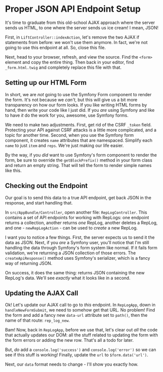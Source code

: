 # Proper JSON API Endpoint Setup

It's time to graduate from this old-school AJAX approach where the server sends us
HTML, to one where the server sends us ice cream! I mean, JSON!

First, in `LiftController::indexAction`, let's remove the two AJAX if statements
from before: we won't use them anymore. In fact, we're not going to use this endpoint
at all. So, close this file.

Next, head to your browser, refresh, and view the source. Find the `<form>` element
and copy the entire thing. Then back in your editor, find `_form.html.twig` and
completely replace this file with that.

## Setting up our HTML Form

In short, we are *not* going to use the Symfony Form component to render the form.
It's not because we *can't*, but this will give us a bit more transparency on how
our form looks. If you like writing HTML forms by hand, then write your code like
I just did. If you *are* using Symfony and like to have *it* do the work for you,
awesome, use Symfony forms.

We need to make two adjustments. First, get rid of the CSRF `_token` field. Protecting
your API against CSRF attacks is a little more complicated, and a topic for another
time. Second, when you use the Symfony form component, it creates `name` attributes
that are namespaced. Simplify each `name` to just `item` and `reps`. We're just
making our life easier.

By the way, if you *did* want to use Symfony's form component to render the form,
be sure to override the `getBlockPrefix()` method in your form class and return
an empty string. That will tell the form to render simple names like this.

## Checking out the Endpoint

Our goal is to send this data to a true API endpoint, get back JSON in the response,
and start handling that.

In `src/AppBundle/Controller`, open another file: `RepLogController`. This contains
a set of API endpoints for working with RepLogs: one endpoint returns a collection,
another returns *one* RepLog, another deletes a RepLog, and one - `newRepLogAction` -
can be used to *create* a new RepLog.

I want you to notice a few things. First, the server expects us to send it the data
as JSON. Next, if you *are* a Symfony user, you'll notice that I'm still handling
the data through Symfony's form system like normal. If it fails form validation,
we're returning a JSON collection of those errors. The `createApiResponse()` method
uses Symfony's serializer, which is a fancy way of returning JSON.

On success, it does the same thing: returns JSON containing the new RepLog's data.
We'll see *exactly* what it looks like in a second.

## Updating the AJAX Call

Ok! Let's update our AJAX call to go to *this* endpoint. In `RepLogApp`, down in
`handleNewFormSubmit`, we need to somehow get that URL. No problem! Find the form
and add a fancy new `data-url` attribute set to `path()`, then the name of that
route: `rep_log_new`.

Bam! Now, back in `RepLogApp`, before we use that, let's clear out *all* the code
that actually updates our DOM: all the stuff related to updating the form with the
form errors or adding the new row. That's all a todo for later.

But, *do* add a `console.log('success')` and `console.log('error')` so we can see
if this stuff is working! Finally, update the `url` to `$form.data('url')`.

Next, our `data` format needs to change - I'll show you exactly how.
